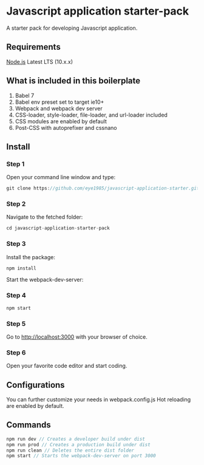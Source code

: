 # Javascript application starter-pack

A starter pack for developing Javascript application.


## Requirements
[Node.js](https://nodejs.org) Latest LTS (10.x.x)

## What is included in this boilerplate
1. Babel 7
2. Babel env preset set to target ie10+
3. Webpack and webpack dev server
4. CSS-loader, style-loader, file-loader, and url-loader included
5. CSS modules are enabled by default
6. Post-CSS with autoprefixer and cssnano

## Install
### Step 1
Open your command line window and type:
```javascript
git clone https://github.com/eye1985/javascript-application-starter.git
```

### Step 2
Navigate to the fetched folder:
```javascript
cd javascript-application-starter-pack
```

### Step 3
Install the package:
```javascript
npm install
```

Start the webpack-dev-server:
### Step 4
```javascript
npm start
```

### Step 5
Go to [http://localhost:3000](http://localhost:3000) with your browser of choice.

### Step 6
Open your favorite code editor and start coding.

## Configurations
You can further customize your needs in webpack.config.js
Hot reloading are enabled by default.

## Commands

```javascript
npm run dev // Creates a developer build under dist
npm run prod // Creates a production build under dist
npm run clean // Deletes the entire dist folder
npm start // Starts the webpack-dev-server on port 3000
```
